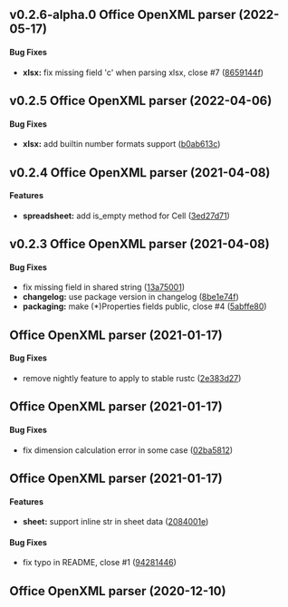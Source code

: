 <a name="v0.2.6-alpha.0"></a>
## v0.2.6-alpha.0 Office OpenXML parser (2022-05-17)


#### Bug Fixes

* **xlsx:**  fix missing field 'c' when parsing xlsx, close #7 ([8659144f](https://github.com/zitsen/ooxml-rs/commit/8659144ff08a0ec7b773a36c8f347cf838c43b61))



<a name="v0.2.5"></a>
## v0.2.5 Office OpenXML parser (2022-04-06)


#### Bug Fixes

* **xlsx:**  add builtin number formats support ([b0ab613c](https://github.com/zitsen/ooxml-rs/commit/b0ab613c937e0ca0686e4ae7c8a43f1b5fa0a1b9))



<a name="v0.2.4"></a>
## v0.2.4 Office OpenXML parser (2021-04-08)


#### Features

* **spreadsheet:**  add is_empty method for Cell ([3ed27d71](https://github.com/zitsen/ooxml-rs/commit/3ed27d7109526d4f00a7e484910021e7f157c4a4))



<a name="v0.2.3"></a>
## v0.2.3 Office OpenXML parser (2021-04-08)


#### Bug Fixes

*   fix missing field  in shared string ([13a75001](https://github.com/zitsen/ooxml-rs/commit/13a75001dc79b414522547bfb98a383b54cec5d0))
* **changelog:**  use package version in changelog ([8be1e74f](https://github.com/zitsen/ooxml-rs/commit/8be1e74f67960d0c9b93fb212fdbcbc6ef7575db))
* **packaging:**  make (*)Properties fields public, close #4 ([5abffe80](https://github.com/zitsen/ooxml-rs/commit/5abffe801b2277d67fd1751baf001d6e56bf7dd3))



<a name=""></a>
##  Office OpenXML parser (2021-01-17)


#### Bug Fixes

*   remove nightly feature to apply to stable rustc ([2e383d27](https://github.com/zitsen/ooxml-rs/commit/2e383d27f63fa621c78725ff21ac310bc852cec8))



<a name=""></a>
##  Office OpenXML parser (2021-01-17)


#### Bug Fixes

*   fix dimension calculation error in some case ([02ba5812](https://github.com/zitsen/ooxml-rs/commit/02ba5812ce831880048982f6ef1f15529bf0bf44))



<a name=""></a>
##  Office OpenXML parser (2021-01-17)


#### Features

* **sheet:**  support inline str in sheet data ([2084001e](https://github.com/zitsen/ooxml-rs/commit/2084001eead356c01053363378ecaadaea1c777d))

#### Bug Fixes

*   fix  typo in README, close #1 ([94281446](https://github.com/zitsen/ooxml-rs/commit/94281446a3e677977717787aa98e72c00f964601))



<a name=""></a>
##  Office OpenXML parser (2020-12-10)




